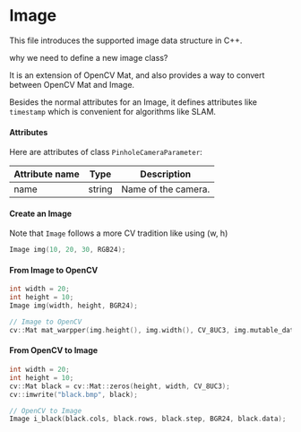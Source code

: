 # Image

This file introduces the supported image data structure in C++.


why we need to define a new image class?


It is an extension of OpenCV Mat, and also provides a way to convert between OpenCV Mat and Image.

Besides the normal attributes for an Image, it defines attributes like `timestamp` which is convenient for algorithms like SLAM.

#### Attributes

Here are attributes of class `PinholeCameraParameter`:

| Attribute name | Type     | Description                                                  |
| -------------- | -------- | ------------------------------------------------------------ |
| name           | string   | Name of the camera.                                          |

#### Create an Image

Note that `Image` follows a more CV tradition like using (w, h)

```C++
Image img(10, 20, 30, RGB24);
```

#### From Image to OpenCV

```C++
int width = 20;
int height = 10;
Image img(width, height, BGR24);

// Image to OpenCV
cv::Mat mat_warpper(img.height(), img.width(), CV_8UC3, img.mutable_data());
```

#### From OpenCV to Image

```C++
int width = 20;
int height = 10;
cv::Mat black = cv::Mat::zeros(height, width, CV_8UC3);
cv::imwrite("black.bmp", black);

// OpenCV to Image
Image i_black(black.cols, black.rows, black.step, BGR24, black.data);
```
